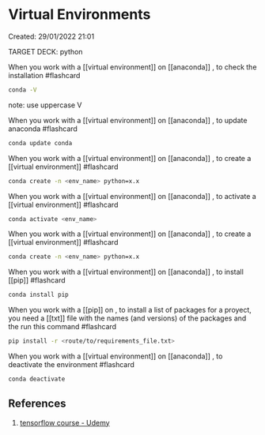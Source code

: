 # Virtual Environments 
Created: 29/01/2022 21:01 

TARGET DECK: python

When you work with a [[virtual environment]] on [[anaconda]] , to check the installation #flashcard

```sh 
conda -V
```
note: use uppercase V
<!--ID: 1643504325128-->


When you work with a [[virtual environment]] on [[anaconda]] , to update anaconda #flashcard

```sh 
conda update conda
```
<!--ID: 1643504325250-->


When you work with a [[virtual environment]] on [[anaconda]] , to create a [[virtual environment]]  #flashcard

```sh 
conda create -n <env_name> python=x.x
```
<!--ID: 1643504325311-->


When you work with a [[virtual environment]] on [[anaconda]] , to activate a [[virtual environment]]  #flashcard

```sh 
conda activate <env_name>
```
<!--ID: 1643504325382-->


When you work with a [[virtual environment]] on [[anaconda]] , to create a [[virtual environment]]  #flashcard

```sh 
conda create -n <env_name> python=x.x
```


When you work with a [[virtual environment]] on [[anaconda]] , to install [[pip]]  #flashcard

```sh 
conda install pip
```
<!--ID: 1643504325485-->


When you work with a [[pip]] on , to install a list of packages for a proyect, you need a [[txt]] file with the names (and versions) of the packages and the run this command #flashcard

```sh 
pip install -r <route/to/requirements_file.txt>
```
<!--ID: 1643504325549-->


When you work with a [[virtual environment]] on [[anaconda]] , to deactivate the environment  #flashcard

```sh 
conda deactivate
```
<!--ID: 1643504325613-->



## References 
1. [tensorflow course - Udemy](https://www.udemy.com/course/complete-tensorflow-2-and-keras-deep-learning-bootcamp/learn/lecture/17017002#overview)